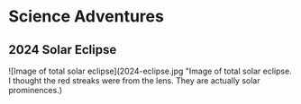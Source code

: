 # Science Adventures

## 2024 Solar Eclipse
![Image of total solar eclipse](2024-eclipse.jpg "Image of total solar eclipse. I thought the red streaks were from the lens. They are actually solar prominences.)